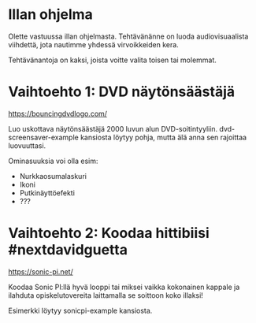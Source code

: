 # Illan ohjelma

Olette vastuussa illan ohjelmasta. Tehtävänänne on luoda audiovisuaalista viihdettä, jota nautimme yhdessä virvoikkeiden kera.

Tehtävänantoja on kaksi, joista voitte valita toisen tai molemmat.

# Vaihtoehto 1: DVD näytönsäästäjä

https://bouncingdvdlogo.com/

Luo uskottava näytönsäästäjä 2000 luvun alun DVD-soitintyyliin. dvd-screensaver-example kansiosta löytyy pohja, mutta älä anna sen rajoittaa luovuuttasi. 

Ominasuuksia voi olla esim:
  - Nurkkaosumalaskuri
  - Ikoni
  - Putkinäyttöefekti
  - ???

# Vaihtoehto 2: Koodaa hittibiisi #nextdavidguetta

https://sonic-pi.net/

Koodaa Sonic PI:llä hyvä looppi tai miksei vaikka kokonainen kappale ja ilahduta opiskelutovereita laittamalla se soittoon koko illaksi!

Esimerkki löytyy sonicpi-example kansiosta.
